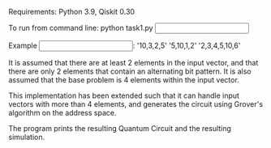 Requirements: Python 3.9, Qiskit 0.30

To run from command line:
python task1.py <input vector>

Example <input vector>:
'10,3,2,5'
'5,10,1,2'
'2,3,4,5,10,6'

It is assumed that there are at least 2 elements in the input vector, and that
there are only 2 elements that contain an alternating bit pattern. It is also
assumed that the base problem is 4 elements within the input vector.

This implementation has been extended such that it can handle input vectors
with more than 4 elements, and generates the circuit using Grover's algorithm
on the address space.

The program prints the resulting Quantum Circuit and the resulting simulation.
